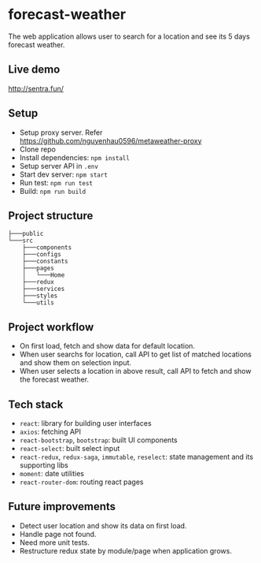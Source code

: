 # forecast-weather
The web application allows user to search for a location and see its 5 days forecast weather.

## Live demo
http://sentra.fun/

## Setup
- Setup proxy server. Refer https://github.com/nguyenhau0596/metaweather-proxy
- Clone repo
- Install dependencies: `npm install`
- Setup server API in `.env`
- Start dev server: `npm start`
- Run test: `npm run test`
- Build: `npm run build`

## Project structure
```
├───public
└───src
    ├───components
    ├───configs
    ├───constants
    ├───pages
    │   └───Home
    ├───redux  
    ├───services
    ├───styles
    └───utils
```

## Project workflow
- On first load, fetch and show data for default location.
- When user searchs for location, call API to get list of matched locations and show them on selection input.
- When user selects a location in above result, call API to fetch and show the forecast weather.

## Tech stack
- `react`: library for building user interfaces
- `axios`: fetching API
- `react-bootstrap`, `bootstrap`: built UI components
- `react-select`: built select input
- `react-redux`, `redux-saga`, `immutable`, `reselect`: state management and its supporting libs
- `moment`: date utilities
- `react-router-dom`: routing react pages

## Future improvements
- Detect user location and show its data on first load.
- Handle page not found.
- Need more unit tests.
- Restructure redux state by module/page when application grows.
